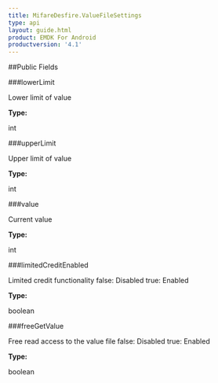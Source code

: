 ```yaml
---
title: MifareDesfire.ValueFileSettings
type: api
layout: guide.html
product: EMDK For Android
productversion: '4.1'
---
```





##Public Fields

###lowerLimit

Lower limit of value

**Type:**

int

###upperLimit

Upper limit of value

**Type:**

int

###value

Current value

**Type:**

int

###limitedCreditEnabled

Limited credit functionality false: Disabled true: Enabled

**Type:**

boolean

###freeGetValue

Free read access to the value file false: Disabled true: Enabled

**Type:**

boolean












